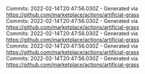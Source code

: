 Commits: 2022-02-14T20:47:56.030Z - Generated via https://github.com/marketplace/actions/artificial-grass
<br>
Commits: 2022-02-14T20:47:56.030Z - Generated via https://github.com/marketplace/actions/artificial-grass
<br>
Commits: 2022-02-14T20:47:56.030Z - Generated via https://github.com/marketplace/actions/artificial-grass
<br>
Commits: 2022-02-14T20:47:56.030Z - Generated via https://github.com/marketplace/actions/artificial-grass
<br>
Commits: 2022-02-14T20:47:56.030Z - Generated via https://github.com/marketplace/actions/artificial-grass
<br>
